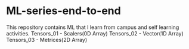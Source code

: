 # ML-series-end-to-end
This repository contains ML that I learn from campus and self learning activities.
Tensors_01 - Scalers(0D Array)
Tensors_02 - Vector(1D Array)
Tensors_03 - Metrices(2D Array)
